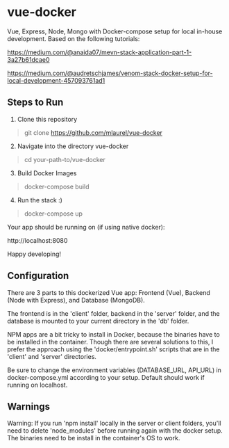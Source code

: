 # vue-docker
Vue, Express, Node, Mongo with Docker-compose setup for local in-house development. Based on the following tutorials:

https://medium.com/@anaida07/mevn-stack-application-part-1-3a27b61dcae0

https://medium.com/@audretschjames/venom-stack-docker-setup-for-local-development-457093761ad1

## Steps to Run

1. Clone this repository

> git clone https://github.com/mlaurel/vue-docker

2. Navigate into the directory vue-docker

> cd your-path-to/vue-docker

3. Build Docker Images

> docker-compose build

4. Run the stack :)

> docker-compose up

Your app should be running on (if using native docker): 

http://localhost:8080

Happy developing! 


## Configuration

There are 3 parts to this dockerized Vue app: Frontend (Vue), Backend (Node with Express), and Database (MongoDB).

The frontend is in the 'client' folder, backend in the 'server' folder, and the database is mounted to your current directory in the 'db' folder. 

NPM apps are a bit tricky to install in Docker, because the binaries have to be installed in the container. Though there are several solutions to this, I prefer the approach using the 'docker/entrypoint.sh' scripts that are in the 'client' and 'server' directories.


Be sure to change the environment variables (DATABASE_URL, API_URL) in docker-compose.yml according to your setup. Default should work if running on localhost.


## Warnings

Warning: If you run 'npm install' locally in the server or client folders, you'll need to delete 'node_modules' before running again with the docker setup. The binaries need to be install in the container's OS to work.



